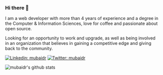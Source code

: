 ### Hi there 👋
I am a web developer with more than 4 years of experience and a degree in the Computer & Information Sciences, love for coffee and passionate about open source. 


Looking for an opportunity to work and upgrade, as well as being involved in an organization that believes in gaining a competitive edge and giving back to the community.

[![Linkedin: mubaidr](https://img.shields.io/badge/-mubaidr-blue?style=flat-square&logo=Linkedin&logoColor=white&link=https://www.linkedin.com/in/mubaidr/)](https://www.linkedin.com/in/mubaidr/) [![Twitter: mubaidr](https://img.shields.io/twitter/follow/mubaidr?style=social)](https://twitter.com/mubaidr)

<!--
**mubaidr/mubaidr** is a ✨ _special_ ✨ repository because its `README.md` (this file) appears on your GitHub profile.

Here are some ideas to get you started:

- 🔭 I’m currently working on ...
- 🌱 I’m currently learning ...
- 👯 I’m looking to collaborate on ...
- 🤔 I’m looking for help with ...
- 💬 Ask me about ...
- 📫 How to reach me: ...
- 😄 Pronouns: ...
- ⚡ Fun fact: ...
-->

![mubaidr's github stats](https://github-readme-stats.vercel.app/api?username=mubaidr)
